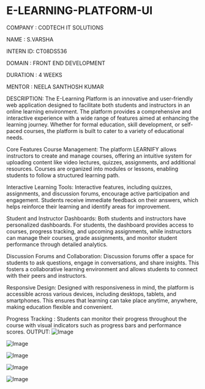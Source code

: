 # E-LEARNING-PLATFORM-UI

COMPANY : CODTECH IT SOLUTIONS

NAME : S.VARSHA

INTERN ID: CT08DS536

DOMAIN : FRONT END DEVELOPMENT

DURATION : 4 WEEKS

MENTOR : NEELA SANTHOSH KUMAR

DESCRIPTION:
    The E-Learning Platform is an innovative and user-friendly web application designed to facilitate both students and instructors in an online learning environment. The platform provides a comprehensive and interactive experience with a wide range of features aimed at enhancing the learning journey. Whether for formal education, skill development, or self-paced courses, the platform is built to cater to a variety of educational needs.

Core Features
Course Management:
The platform  LEARNIFY allows instructors to create and manage courses, offering an intuitive system for uploading content like video lectures, quizzes, assignments, and additional resources. Courses are organized into modules or lessons, enabling students to follow a structured learning path.

Interactive Learning Tools:
Interactive features, including quizzes, assignments, and discussion forums, encourage active participation and engagement. Students receive immediate feedback on their answers, which helps reinforce their learning and identify areas for improvement.

Student and Instructor Dashboards:
Both students and instructors have personalized dashboards. For students, the dashboard provides access to courses, progress tracking, and upcoming assignments, while instructors can manage their courses, grade assignments, and monitor student performance through detailed analytics.

Discussion Forums and Collaboration:
Discussion forums offer a space for students to ask questions, engage in conversations, and share insights. This fosters a collaborative learning environment and allows students to connect with their peers and instructors.

Responsive Design:
Designed with responsiveness in mind, the platform is accessible across various devices, including desktops, tablets, and smartphones. This ensures that learning can take place anytime, anywhere, making education flexible and convenient.

Progress Tracking :
Students can monitor their progress throughout the course with visual indicators such as progress bars and performance scores. 
OUTPUT:
![Image](https://github.com/user-attachments/assets/c0a5fcf3-0d18-45b8-991b-a8308a3d7035)

![Image](https://github.com/user-attachments/assets/dacffe9b-ce52-47de-871e-5f8aab94c942)

![Image](https://github.com/user-attachments/assets/fa8dbec0-a766-45fb-97f7-edb454f726cc)

![Image](https://github.com/user-attachments/assets/4ea247b1-00c7-4f6c-8c73-5b084ed5caff)

![Image](https://github.com/user-attachments/assets/290c18bc-d4ab-4e50-bbdb-61218b99a83b)
